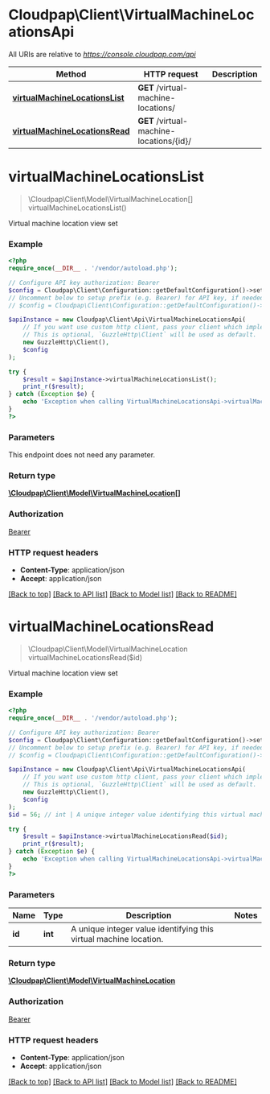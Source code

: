 # Cloudpap\Client\VirtualMachineLocationsApi

All URIs are relative to *https://console.cloudpap.com/api*

Method | HTTP request | Description
------------- | ------------- | -------------
[**virtualMachineLocationsList**](VirtualMachineLocationsApi.md#virtualMachineLocationsList) | **GET** /virtual-machine-locations/ | 
[**virtualMachineLocationsRead**](VirtualMachineLocationsApi.md#virtualMachineLocationsRead) | **GET** /virtual-machine-locations/{id}/ | 


# **virtualMachineLocationsList**
> \Cloudpap\Client\Model\VirtualMachineLocation[] virtualMachineLocationsList()



Virtual machine location view set

### Example
```php
<?php
require_once(__DIR__ . '/vendor/autoload.php');

// Configure API key authorization: Bearer
$config = Cloudpap\Client\Configuration::getDefaultConfiguration()->setApiKey('Authorization', 'YOUR_API_KEY');
// Uncomment below to setup prefix (e.g. Bearer) for API key, if needed
// $config = Cloudpap\Client\Configuration::getDefaultConfiguration()->setApiKeyPrefix('Authorization', 'Bearer');

$apiInstance = new Cloudpap\Client\Api\VirtualMachineLocationsApi(
    // If you want use custom http client, pass your client which implements `GuzzleHttp\ClientInterface`.
    // This is optional, `GuzzleHttp\Client` will be used as default.
    new GuzzleHttp\Client(),
    $config
);

try {
    $result = $apiInstance->virtualMachineLocationsList();
    print_r($result);
} catch (Exception $e) {
    echo 'Exception when calling VirtualMachineLocationsApi->virtualMachineLocationsList: ', $e->getMessage(), PHP_EOL;
}
?>
```

### Parameters
This endpoint does not need any parameter.

### Return type

[**\Cloudpap\Client\Model\VirtualMachineLocation[]**](../Model/VirtualMachineLocation.md)

### Authorization

[Bearer](../../README.md#Bearer)

### HTTP request headers

 - **Content-Type**: application/json
 - **Accept**: application/json

[[Back to top]](#) [[Back to API list]](../../README.md#documentation-for-api-endpoints) [[Back to Model list]](../../README.md#documentation-for-models) [[Back to README]](../../README.md)

# **virtualMachineLocationsRead**
> \Cloudpap\Client\Model\VirtualMachineLocation virtualMachineLocationsRead($id)



Virtual machine location view set

### Example
```php
<?php
require_once(__DIR__ . '/vendor/autoload.php');

// Configure API key authorization: Bearer
$config = Cloudpap\Client\Configuration::getDefaultConfiguration()->setApiKey('Authorization', 'YOUR_API_KEY');
// Uncomment below to setup prefix (e.g. Bearer) for API key, if needed
// $config = Cloudpap\Client\Configuration::getDefaultConfiguration()->setApiKeyPrefix('Authorization', 'Bearer');

$apiInstance = new Cloudpap\Client\Api\VirtualMachineLocationsApi(
    // If you want use custom http client, pass your client which implements `GuzzleHttp\ClientInterface`.
    // This is optional, `GuzzleHttp\Client` will be used as default.
    new GuzzleHttp\Client(),
    $config
);
$id = 56; // int | A unique integer value identifying this virtual machine location.

try {
    $result = $apiInstance->virtualMachineLocationsRead($id);
    print_r($result);
} catch (Exception $e) {
    echo 'Exception when calling VirtualMachineLocationsApi->virtualMachineLocationsRead: ', $e->getMessage(), PHP_EOL;
}
?>
```

### Parameters

Name | Type | Description  | Notes
------------- | ------------- | ------------- | -------------
 **id** | **int**| A unique integer value identifying this virtual machine location. |

### Return type

[**\Cloudpap\Client\Model\VirtualMachineLocation**](../Model/VirtualMachineLocation.md)

### Authorization

[Bearer](../../README.md#Bearer)

### HTTP request headers

 - **Content-Type**: application/json
 - **Accept**: application/json

[[Back to top]](#) [[Back to API list]](../../README.md#documentation-for-api-endpoints) [[Back to Model list]](../../README.md#documentation-for-models) [[Back to README]](../../README.md)

